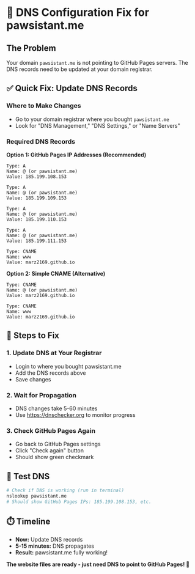 # 🔧 DNS Configuration Fix for pawsistant.me

## The Problem
Your domain `pawsistant.me` is not pointing to GitHub Pages servers. The DNS records need to be updated at your domain registrar.

## ✅ Quick Fix: Update DNS Records

### Where to Make Changes
- Go to your domain registrar where you bought `pawsistant.me`
- Look for "DNS Management," "DNS Settings," or "Name Servers"

### Required DNS Records

**Option 1: GitHub Pages IP Addresses (Recommended)**
```
Type: A
Name: @ (or pawsistant.me)
Value: 185.199.108.153

Type: A  
Name: @ (or pawsistant.me)
Value: 185.199.109.153

Type: A
Name: @ (or pawsistant.me) 
Value: 185.199.110.153

Type: A
Name: @ (or pawsistant.me)
Value: 185.199.111.153

Type: CNAME
Name: www
Value: marz2169.github.io
```

**Option 2: Simple CNAME (Alternative)**
```
Type: CNAME
Name: @ (or pawsistant.me)
Value: marz2169.github.io

Type: CNAME  
Name: www
Value: marz2169.github.io
```

## 🚀 Steps to Fix

### 1. Update DNS at Your Registrar
- Login to where you bought pawsistant.me
- Add the DNS records above
- Save changes

### 2. Wait for Propagation
- DNS changes take 5-60 minutes
- Use https://dnschecker.org to monitor progress

### 3. Check GitHub Pages Again
- Go back to GitHub Pages settings
- Click "Check again" button
- Should show green checkmark

## 🧪 Test DNS
```bash
# Check if DNS is working (run in terminal)
nslookup pawsistant.me
# Should show GitHub Pages IPs: 185.199.108.153, etc.
```

## ⏱️ Timeline
- **Now:** Update DNS records
- **5-15 minutes:** DNS propagates  
- **Result:** pawsistant.me fully working!

**The website files are ready - just need DNS to point to GitHub Pages! 🎯**
